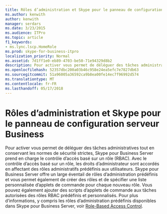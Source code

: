```yaml
---
title: Rôles d’administration et Skype pour le panneau de configuration serveur Business
ms.author: kenwith
author: kenwith
manager: serdars
ms.date: 3/23/2015
ms.audience: ITPro
ms.topic: article
f1_keywords:
- ms.lync.lscp.HomeRole
ms.prod: skype-for-business-itpro
localization_priority: Normal
ms.assetid: 7d1ff1e0-eb89-4703-be50-71e94329d8b2
description: Pour activer vous permet de déléguer des tâches administratives tout en conservant les normes de sécurité strictes, Skype pour Business Server prend en charge le contrôle d’accès basé sur un rôle (RBAC). Avec le contrôle d’accès basé sur un rôle, les droits d’administrateur sont accordés en affectant des rôles administratifs prédéfinis aux utilisateurs. Skype pour Business Server offre un large éventail de rôles d’administration prédéfinis et vous permet également de créer des rôles et de spécifier une liste personnalisée d’applets de commande pour chaque nouveau rôle. Vous pouvez également ajouter des scripts d’applets de commande aux tâches autorisées des rôles RBAC prédéfinis et personnalisés. Pour plus d’informations, y compris les rôles d’administration prédéfinis disponibles dans Skype pour Business Server, voir Role-Based Access Control.
ms.openlocfilehash: 52357dbc200a03b46c958e24ea5efc7e7827db63
ms.sourcegitcommit: 51a96005a36592ca9b8ea00fe14ec7f96992d574
ms.translationtype: MT
ms.contentlocale: fr-FR
ms.lasthandoff: 05/17/2018
---
```

# <a name="administrative-roles-and-skype-for-business-server-control-panel"></a>Rôles d’administration et Skype pour le panneau de configuration serveur Business
 
Pour activer vous permet de déléguer des tâches administratives tout en conservant les normes de sécurité strictes, Skype pour Business Server prend en charge le contrôle d’accès basé sur un rôle (RBAC). Avec le contrôle d’accès basé sur un rôle, les droits d’administrateur sont accordés en affectant des rôles administratifs prédéfinis aux utilisateurs. Skype pour Business Server offre un large éventail de rôles d’administration prédéfinis et vous permet également de créer des rôles et de spécifier une liste personnalisée d’applets de commande pour chaque nouveau rôle. Vous pouvez également ajouter des scripts d’applets de commande aux tâches autorisées des rôles RBAC prédéfinis et personnalisés. Pour plus d’informations, y compris les rôles d’administration prédéfinis disponibles dans Skype pour Business Server, voir [Role-Based Access Control](http://technet.microsoft.com/library/41204ba3-ce5b-41a8-a6c3-b444468fa328.aspx).
  

